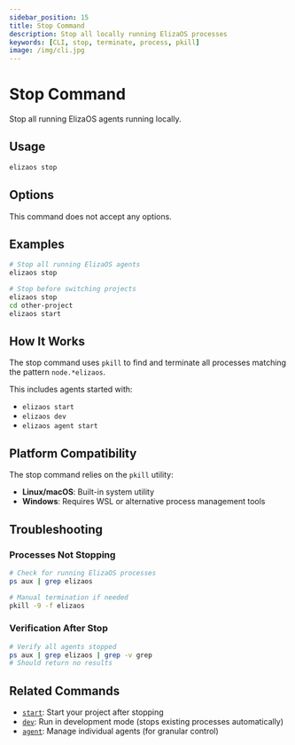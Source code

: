 ```yaml
---
sidebar_position: 15
title: Stop Command
description: Stop all locally running ElizaOS processes
keywords: [CLI, stop, terminate, process, pkill]
image: /img/cli.jpg
---
```


# Stop Command

Stop all running ElizaOS agents running locally.

## Usage

```bash
elizaos stop
```

## Options

This command does not accept any options.

## Examples

```bash
# Stop all running ElizaOS agents
elizaos stop

# Stop before switching projects
elizaos stop
cd other-project
elizaos start
```

## How It Works

The stop command uses `pkill` to find and terminate all processes matching the pattern `node.*elizaos`.

This includes agents started with:

- `elizaos start`
- `elizaos dev`
- `elizaos agent start`

## Platform Compatibility

The stop command relies on the `pkill` utility:

- **Linux/macOS**: Built-in system utility
- **Windows**: Requires WSL or alternative process management tools

## Troubleshooting

### Processes Not Stopping

```bash
# Check for running ElizaOS processes
ps aux | grep elizaos

# Manual termination if needed
pkill -9 -f elizaos
```

### Verification After Stop

```bash
# Verify all agents stopped
ps aux | grep elizaos | grep -v grep
# Should return no results
```

## Related Commands

- [`start`](./start.md): Start your project after stopping
- [`dev`](./dev.md): Run in development mode (stops existing processes automatically)
- [`agent`](./agent.md): Manage individual agents (for granular control)
